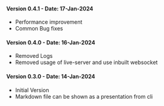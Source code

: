 


#### Version 0.4.1 - Date: 17-Jan-2024
- Performance improvement
- Common Bug fixes

#### Version 0.4.0 - Date: 16-Jan-2024
- Removed Logs
- Removed usage of live-server and use inbuilt websocket


#### Version 0.3.0 - Date: 14-Jan-2024
- Initial Version
- Markdown file can be shown as a presentation from cli 
